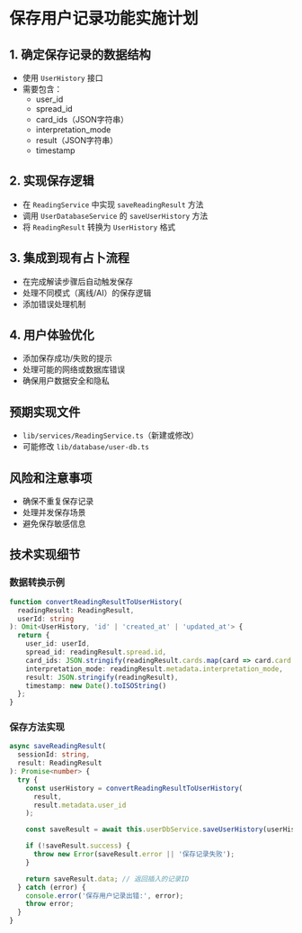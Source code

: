# 保存用户记录功能实施计划

## 1. 确定保存记录的数据结构
- 使用 `UserHistory` 接口
- 需要包含：
  * user_id
  * spread_id
  * card_ids（JSON字符串）
  * interpretation_mode
  * result（JSON字符串）
  * timestamp

## 2. 实现保存逻辑
- 在 `ReadingService` 中实现 `saveReadingResult` 方法
- 调用 `UserDatabaseService` 的 `saveUserHistory` 方法
- 将 `ReadingResult` 转换为 `UserHistory` 格式

## 3. 集成到现有占卜流程
- 在完成解读步骤后自动触发保存
- 处理不同模式（离线/AI）的保存逻辑
- 添加错误处理机制

## 4. 用户体验优化
- 添加保存成功/失败的提示
- 处理可能的网络或数据库错误
- 确保用户数据安全和隐私

## 预期实现文件
- `lib/services/ReadingService.ts`（新建或修改）
- 可能修改 `lib/database/user-db.ts`

## 风险和注意事项
- 确保不重复保存记录
- 处理并发保存场景
- 避免保存敏感信息

## 技术实现细节

### 数据转换示例
```typescript
function convertReadingResultToUserHistory(
  readingResult: ReadingResult,
  userId: string
): Omit<UserHistory, 'id' | 'created_at' | 'updated_at'> {
  return {
    user_id: userId,
    spread_id: readingResult.spread.id,
    card_ids: JSON.stringify(readingResult.cards.map(card => card.card.id)),
    interpretation_mode: readingResult.metadata.interpretation_mode,
    result: JSON.stringify(readingResult),
    timestamp: new Date().toISOString()
  };
}
```

### 保存方法实现
```typescript
async saveReadingResult(
  sessionId: string,
  result: ReadingResult
): Promise<number> {
  try {
    const userHistory = convertReadingResultToUserHistory(
      result,
      result.metadata.user_id
    );

    const saveResult = await this.userDbService.saveUserHistory(userHistory);

    if (!saveResult.success) {
      throw new Error(saveResult.error || '保存记录失败');
    }

    return saveResult.data; // 返回插入的记录ID
  } catch (error) {
    console.error('保存用户记录出错:', error);
    throw error;
  }
}
```